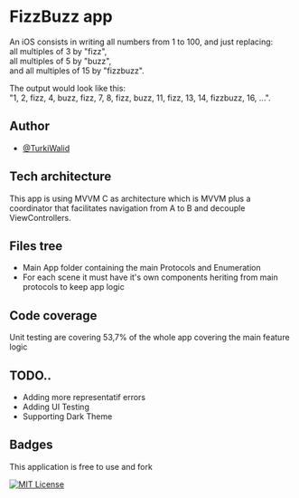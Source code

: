 
# FizzBuzz app

An iOS consists in writing all numbers from 1 to 100, and just
replacing:  
all multiples of 3 by "fizz",  
all multiples of 5 by "buzz",  
and all multiples of 15 by "fizzbuzz".  

The output would look like this:  
"1, 2, fizz, 4, buzz, fizz, 7, 8, fizz, buzz, 11, fizz, 13, 14, fizzbuzz, 16, ...".


## Author

- [@TurkiWalid](https://github.com/TurkiWalid)



## Tech architecture

This app is using MVVM C as architecture which is MVVM plus a coordinator that facilitates navigation from A to B and decouple ViewControllers.



## Files tree

- Main App folder containing the main Protocols and Enumeration
- For each scene it must have it's own components heriting from main protocols to keep app logic



## Code coverage

Unit testing are covering 53,7% of the whole app covering the main feature logic



## TODO..

- Adding more representatif errors
- Adding UI Testing
- Supporting Dark Theme
    
## Badges
This application is free to use and fork

[![MIT License](https://img.shields.io/badge/License-MIT-green.svg)](https://choosealicense.com/licenses/mit/)
